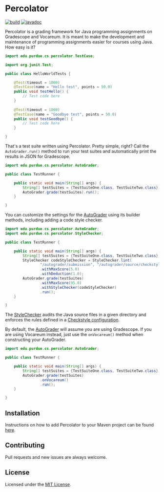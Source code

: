 # Percolator

[![build](https://img.shields.io/github/workflow/status/purduecsbridge/percolator/Deploy/main)](https://github.com/purduecsbridge/percolator/actions?query=workflow%3A%22Deploy%22+branch%3Amain)
[![javadoc](https://img.shields.io/badge/docs-javadoc-blue)](https://purduecsbridge.github.io/percolator/api/latest)

Percolator is a grading framework for Java programming assignments on Gradescope and Vocareum. It is meant to make the development and maintenance of programming assignments easier for courses using Java. How easy is it?

```java
import edu.purdue.cs.percolator.TestCase;

import org.junit.Test;

public class HelloWorldTests {

    @Test(timeout = 1000)
    @TestCase(name = "Hello test", points = 50.0)
    public void testHello() {
        // Test code here
    }
  
    @Test(timeout = 1000)
    @TestCase(name = "Goodbye test", points = 50.0)
    public void testGoodbye() {
        // Test code here
    }

}
```

That's a test suite written using Percolator. Pretty simple, right? Call the `AutoGrader.run()` method to run your test suites and automatically print the results in JSON for Gradescope.

```java
import edu.purdue.cs.percolator.AutoGrader;

public class TestRunner {

    public static void main(String[] args) {
        String[] testSuites = {TestSuiteOne.class, TestSuiteTwo.class};
        AutoGrader.grade(testSuites).run();
    }

}
```

You can customize the settings for the [AutoGrader](https://purduecsbridge.github.com/percolator/api/latest/edu/purdue/cs/percolator/AutoGrader.html) using its builder methods, including adding a code style checker.

```java
import edu.purdue.cs.percolator.AutoGrader;
import edu.purdue.cs.percolator.StyleChecker;

public class TestRunner {

    public static void main(String[] args) {
        String[] testSuites = {TestSuiteOne.class, TestSuiteTwo.class};
        StyleChecker codeStyleChecker = StyleChecker.lint(
                "/autograder/submission", "/autograder/source/checkstyle.xml")
                .withMaxScore(5.0)
                .withDeduction(1.0);
        AutoGrader.grade(testSuites)
                .withMaxScore(95.0)
                .withStyleChecker(codeStyleChecker)
                .run();
    }

}
```

The [StyleChecker](https://purduecsbridge.github.io/percolator/api/latest/edu/purdue/cs/percolator/StyleChecker.html) audits the Java source files in a given directory and enforces the rules defined in a [Checkstyle configuration](https://checkstyle.org/config.html).

By default, the [AutoGrader](https://purduecsbridge.github.com/percolator/api/latest/edu/purdue/cs/percolator/AutoGrader.html) will assume you are using Gradescope. If you are using Vocareum instead, just use the `onVocareum()` method when constructing your AutoGrader.

```java
import edu.purdue.cs.percolator.AutoGrader;

public class TestRunner {

    public static void main(String[] args) {
        String[] testSuites = {TestSuiteOne.class, TestSuiteTwo.class};
        AutoGrader.grade(testSuites)
                .onVocareum()
                .run();
    }

}
```

## Installation
Instructions on how to add Percolator to your Maven project can be found [here](https://github.com/purduecsbridge/percolator/packages/).

## Contributing
Pull requests and new issues are always welcome.

## License
Licensed under the [MIT License](LICENSE).
